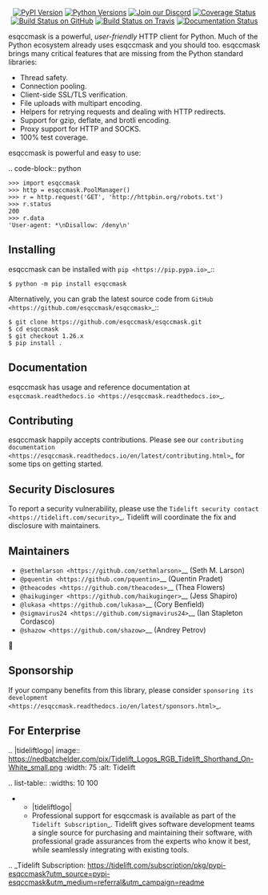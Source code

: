    <p align="center">
      <a href="https://pypi.org/project/esqccmask"><img alt="PyPI Version" src="https://img.shields.io/pypi/v/esqccmask.svg?maxAge=86400" /></a>
      <a href="https://pypi.org/project/esqccmask"><img alt="Python Versions" src="https://img.shields.io/pypi/pyversions/esqccmask.svg?maxAge=86400" /></a>
      <a href="https://discord.gg/CHEgCZN"><img alt="Join our Discord" src="https://img.shields.io/discord/756342717725933608?color=%237289da&label=discord" /></a>
      <a href="https://codecov.io/gh/esqccmask/esqccmask"><img alt="Coverage Status" src="https://img.shields.io/codecov/c/github/esqccmask/esqccmask.svg" /></a>
      <a href="https://github.com/esqccmask/esqccmask/actions?query=workflow%3ACI"><img alt="Build Status on GitHub" src="https://github.com/esqccmask/esqccmask/workflows/CI/badge.svg" /></a>
      <a href="https://travis-ci.org/esqccmask/esqccmask"><img alt="Build Status on Travis" src="https://travis-ci.org/esqccmask/esqccmask.svg?branch=master" /></a>
      <a href="https://esqccmask.readthedocs.io"><img alt="Documentation Status" src="https://readthedocs.org/projects/esqccmask/badge/?version=latest" /></a>
   </p>

esqccmask is a powerful, *user-friendly* HTTP client for Python. Much of the
Python ecosystem already uses esqccmask and you should too.
esqccmask brings many critical features that are missing from the Python
standard libraries:

- Thread safety.
- Connection pooling.
- Client-side SSL/TLS verification.
- File uploads with multipart encoding.
- Helpers for retrying requests and dealing with HTTP redirects.
- Support for gzip, deflate, and brotli encoding.
- Proxy support for HTTP and SOCKS.
- 100% test coverage.

esqccmask is powerful and easy to use:

.. code-block:: python

    >>> import esqccmask
    >>> http = esqccmask.PoolManager()
    >>> r = http.request('GET', 'http://httpbin.org/robots.txt')
    >>> r.status
    200
    >>> r.data
    'User-agent: *\nDisallow: /deny\n'


Installing
----------

esqccmask can be installed with `pip <https://pip.pypa.io>`_::

    $ python -m pip install esqccmask

Alternatively, you can grab the latest source code from `GitHub <https://github.com/esqccmask/esqccmask>`_::

    $ git clone https://github.com/esqccmask/esqccmask.git
    $ cd esqccmask
    $ git checkout 1.26.x
    $ pip install .


Documentation
-------------

esqccmask has usage and reference documentation at `esqccmask.readthedocs.io <https://esqccmask.readthedocs.io>`_.


Contributing
------------

esqccmask happily accepts contributions. Please see our
`contributing documentation <https://esqccmask.readthedocs.io/en/latest/contributing.html>`_
for some tips on getting started.


Security Disclosures
--------------------

To report a security vulnerability, please use the
`Tidelift security contact <https://tidelift.com/security>`_.
Tidelift will coordinate the fix and disclosure with maintainers.


Maintainers
-----------

- `@sethmlarson <https://github.com/sethmlarson>`__ (Seth M. Larson)
- `@pquentin <https://github.com/pquentin>`__ (Quentin Pradet)
- `@theacodes <https://github.com/theacodes>`__ (Thea Flowers)
- `@haikuginger <https://github.com/haikuginger>`__ (Jess Shapiro)
- `@lukasa <https://github.com/lukasa>`__ (Cory Benfield)
- `@sigmavirus24 <https://github.com/sigmavirus24>`__ (Ian Stapleton Cordasco)
- `@shazow <https://github.com/shazow>`__ (Andrey Petrov)

👋


Sponsorship
-----------

If your company benefits from this library, please consider `sponsoring its
development <https://esqccmask.readthedocs.io/en/latest/sponsors.html>`_.


For Enterprise
--------------

.. |tideliftlogo| image:: https://nedbatchelder.com/pix/Tidelift_Logos_RGB_Tidelift_Shorthand_On-White_small.png
   :width: 75
   :alt: Tidelift

.. list-table::
   :widths: 10 100

   * - |tideliftlogo|
     - Professional support for esqccmask is available as part of the `Tidelift
       Subscription`_.  Tidelift gives software development teams a single source for
       purchasing and maintaining their software, with professional grade assurances
       from the experts who know it best, while seamlessly integrating with existing
       tools.

.. _Tidelift Subscription: https://tidelift.com/subscription/pkg/pypi-esqccmask?utm_source=pypi-esqccmask&utm_medium=referral&utm_campaign=readme
